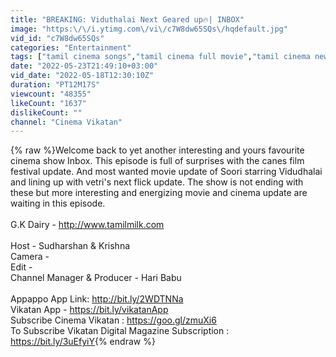 ```yaml
---
title: "BREAKING: Viduthalai Next Geared up🔥| INBOX"
image: "https:\/\/i.ytimg.com\/vi\/c7W8dw65SQs\/hqdefault.jpg"
vid_id: "c7W8dw65SQs"
categories: "Entertainment"
tags: ["tamil cinema songs","tamil cinema full movie","tamil cinema news"]
date: "2022-05-23T21:49:10+03:00"
vid_date: "2022-05-18T12:30:10Z"
duration: "PT12M17S"
viewcount: "48355"
likeCount: "1637"
dislikeCount: ""
channel: "Cinema Vikatan"
---
```

{% raw %}Welcome back to yet another interesting and yours favourite cinema show Inbox. This episode is full of surprises with the canes film festival update. And most wanted movie update of Soori starring Vidudhalai and lining up with vetri's next flick update. The show is not ending with these but more interesting and energizing movie and cinema update are waiting in this episode.<br /><br />G.K Dairy - <a rel="nofollow" target="blank" href="http://www.tamilmilk.com">http://www.tamilmilk.com</a><br /><br />Host - Sudharshan &amp; Krishna<br />Camera -<br />Edit - <br />Channel Manager &amp; Producer - Hari Babu<br /><br />Appappo App Link: <a rel="nofollow" target="blank" href="http://bit.ly/2WDTNNa">http://bit.ly/2WDTNNa</a> <br />Vikatan App - <a rel="nofollow" target="blank" href="https://bit.ly/vikatanApp">https://bit.ly/vikatanApp</a><br />Subscribe Cinema Vikatan : <a rel="nofollow" target="blank" href="https://goo.gl/zmuXi6">https://goo.gl/zmuXi6</a><br />To Subscribe Vikatan Digital Magazine Subscription  : <a rel="nofollow" target="blank" href="https://bit.ly/3uEfyiY">https://bit.ly/3uEfyiY</a>{% endraw %}

